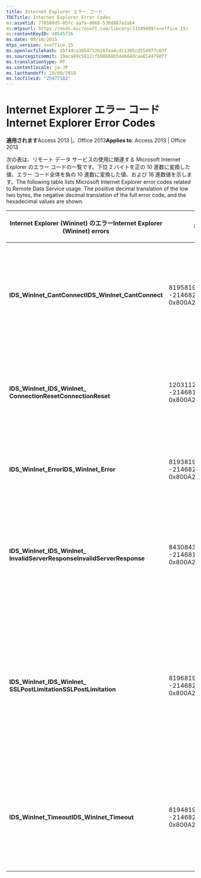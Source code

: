 ```yaml
---
title: Internet Explorer エラー コード
TOCTitle: Internet Explorer Error Codes
ms:assetid: 776580d5-05fc-aa7a-d066-530d887a2a64
ms:mtpsurl: https://msdn.microsoft.com/library/JJ249489(v=office.15)
ms:contentKeyID: 48545726
ms.date: 09/18/2015
mtps_version: v=office.15
ms.openlocfilehash: d5f4dca3854712b16faa4cd11305cd55497fc03f
ms.sourcegitcommit: 19aca09c5812cfb98b68b5d4604dcaa814479df7
ms.translationtype: MT
ms.contentlocale: ja-JP
ms.lasthandoff: 10/09/2018
ms.locfileid: "25477182"
---
```

# <a name="internet-explorer-error-codes"></a><span data-ttu-id="d72e2-102">Internet Explorer エラー コード</span><span class="sxs-lookup"><span data-stu-id="d72e2-102">Internet Explorer Error Codes</span></span>


<span data-ttu-id="d72e2-103">**適用されます**Access 2013 |。Office 2013</span><span class="sxs-lookup"><span data-stu-id="d72e2-103">**Applies to**: Access 2013 | Office 2013</span></span>

<span data-ttu-id="d72e2-p101">次の表は、リモート データ サービスの使用に関連する Microsoft Internet Explorer のエラー コードの一覧です。下位 2 バイトを正の 10 進数に変換した値、エラー コード全体を負の 10 進数に変換した値、および 16 進数値を示します。</span><span class="sxs-lookup"><span data-stu-id="d72e2-p101">The following table lists Microsoft Internet Explorer error codes related to Remote Data Service usage. The positive decimal translation of the low two bytes, the negative decimal translation of the full error code, and the hexadecimal values are shown.</span></span>

<table>
<colgroup>
<col style="width: 33%" />
<col style="width: 33%" />
<col style="width: 33%" />
</colgroup>
<thead>
<tr class="header">
<th><p><span data-ttu-id="d72e2-106">Internet Explorer (Wininet) のエラー</span><span class="sxs-lookup"><span data-stu-id="d72e2-106">Internet Explorer (Wininet) errors</span></span></p></th>
<th><p><span data-ttu-id="d72e2-107">番号</span><span class="sxs-lookup"><span data-stu-id="d72e2-107">Number</span></span></p></th>
<th><p><span data-ttu-id="d72e2-108">説明</span><span class="sxs-lookup"><span data-stu-id="d72e2-108">Description</span></span></p></th>
</tr>
</thead>
<tbody>
<tr class="odd">
<td><p><span data-ttu-id="d72e2-109"><strong>IDS_WinInet_CantConnect</strong></span><span class="sxs-lookup"><span data-stu-id="d72e2-109"><strong>IDS_WinInet_CantConnect</strong></span></span></p></td>
<td><p><span data-ttu-id="d72e2-110">8195</span><span class="sxs-lookup"><span data-stu-id="d72e2-110">8195</span></span><br />
<span data-ttu-id="d72e2-111">-2146820093</span><span class="sxs-lookup"><span data-stu-id="d72e2-111">-2146820093</span></span><br />
<span data-ttu-id="d72e2-112">0x800A2003</span><span class="sxs-lookup"><span data-stu-id="d72e2-112">0x800A2003</span></span></p></td>
<td><p><span data-ttu-id="d72e2-113">インターネット クライアント エラー : サーバーに接続できません。</span><span class="sxs-lookup"><span data-stu-id="d72e2-113">Internet Client Error: Cannot Connect to Server.</span></span></p></td>
</tr>
<tr class="even">
<td><p><span data-ttu-id="d72e2-114"><strong>IDS_WinInet_</span><span class="sxs-lookup"><span data-stu-id="d72e2-114"><strong>IDS_WinInet_</span></span><br />
<span data-ttu-id="d72e2-115">ConnectionReset</strong></span><span class="sxs-lookup"><span data-stu-id="d72e2-115">ConnectionReset</strong></span></span></p></td>
<td><p><span data-ttu-id="d72e2-116">12031</span><span class="sxs-lookup"><span data-stu-id="d72e2-116">12031</span></span><br />
<span data-ttu-id="d72e2-117">-2146816257</span><span class="sxs-lookup"><span data-stu-id="d72e2-117">-2146816257</span></span><br />
<span data-ttu-id="d72e2-118">0x800A2EFF</span><span class="sxs-lookup"><span data-stu-id="d72e2-118">0x800A2EFF</span></span></p></td>
<td><p><span data-ttu-id="d72e2-119">インターネット クライアント エラー : 接続リセット。</span><span class="sxs-lookup"><span data-stu-id="d72e2-119">Internet Client Error: Connection Reset.</span></span></p></td>
</tr>
<tr class="odd">
<td><p><span data-ttu-id="d72e2-120"><strong>IDS_WinInet_Error</strong></span><span class="sxs-lookup"><span data-stu-id="d72e2-120"><strong>IDS_WinInet_Error</strong></span></span></p></td>
<td><p><span data-ttu-id="d72e2-121">8193</span><span class="sxs-lookup"><span data-stu-id="d72e2-121">8193</span></span><br />
<span data-ttu-id="d72e2-122">-2146820095</span><span class="sxs-lookup"><span data-stu-id="d72e2-122">-2146820095</span></span><br />
<span data-ttu-id="d72e2-123">0x800A2001</span><span class="sxs-lookup"><span data-stu-id="d72e2-123">0x800A2001</span></span></p></td>
<td><p><span data-ttu-id="d72e2-124">インターネット クライアント エラーです。</span><span class="sxs-lookup"><span data-stu-id="d72e2-124">Internet Client Error.</span></span></p></td>
</tr>
<tr class="even">
<td><p><span data-ttu-id="d72e2-125"><strong>IDS_WinInet_</span><span class="sxs-lookup"><span data-stu-id="d72e2-125"><strong>IDS_WinInet_</span></span><br />
<span data-ttu-id="d72e2-126">InvalidServerResponse</strong></span><span class="sxs-lookup"><span data-stu-id="d72e2-126">InvalidServerResponse</strong></span></span></p></td>
<td><p><span data-ttu-id="d72e2-127">8430</span><span class="sxs-lookup"><span data-stu-id="d72e2-127">8430</span></span><br />
<span data-ttu-id="d72e2-128">-2146819858</span><span class="sxs-lookup"><span data-stu-id="d72e2-128">-2146819858</span></span><br />
<span data-ttu-id="d72e2-129">0x800A20EE</span><span class="sxs-lookup"><span data-stu-id="d72e2-129">0x800A20EE</span></span></p></td>
<td><p><span data-ttu-id="d72e2-130">インターネット クライアント エラー : 無効なサーバーの応答です。</span><span class="sxs-lookup"><span data-stu-id="d72e2-130">Internet Client Error: Invalid Server Response.</span></span></p></td>
</tr>
<tr class="odd">
<td><p><span data-ttu-id="d72e2-131"><strong>IDS_WinInet_</span><span class="sxs-lookup"><span data-stu-id="d72e2-131"><strong>IDS_WinInet_</span></span><br />
<span data-ttu-id="d72e2-132">SSLPostLimitation</strong></span><span class="sxs-lookup"><span data-stu-id="d72e2-132">SSLPostLimitation</strong></span></span></p></td>
<td><p><span data-ttu-id="d72e2-133">8196</span><span class="sxs-lookup"><span data-stu-id="d72e2-133">8196</span></span><br />
<span data-ttu-id="d72e2-134">-2146820092</span><span class="sxs-lookup"><span data-stu-id="d72e2-134">-2146820092</span></span><br />
<span data-ttu-id="d72e2-135">0x800A2004</span><span class="sxs-lookup"><span data-stu-id="d72e2-135">0x800A2004</span></span></p></td>
<td><p><span data-ttu-id="d72e2-136">インターネット クライアント エラー : SSL エラー (おそらく 32 KB のデータ アップロード上限のため)。</span><span class="sxs-lookup"><span data-stu-id="d72e2-136">Internet Client Error: SSL Error (possibly 32K data upload limitation).</span></span></p></td>
</tr>
<tr class="even">
<td><p><span data-ttu-id="d72e2-137"><strong>IDS_WinInet_Timeout</strong></span><span class="sxs-lookup"><span data-stu-id="d72e2-137"><strong>IDS_WinInet_Timeout</strong></span></span></p></td>
<td><p><span data-ttu-id="d72e2-138">8194</span><span class="sxs-lookup"><span data-stu-id="d72e2-138">8194</span></span><br />
<span data-ttu-id="d72e2-139">-2146820094</span><span class="sxs-lookup"><span data-stu-id="d72e2-139">-2146820094</span></span><br />
<span data-ttu-id="d72e2-140">0x800A2002</span><span class="sxs-lookup"><span data-stu-id="d72e2-140">0x800A2002</span></span></p></td>
<td><p><span data-ttu-id="d72e2-141">インターネット クライアント エラー : 要求はタイムアウトしました。</span><span class="sxs-lookup"><span data-stu-id="d72e2-141">Internet Client Error: Request Timeout.</span></span></p></td>
</tr>
</tbody>
</table>

